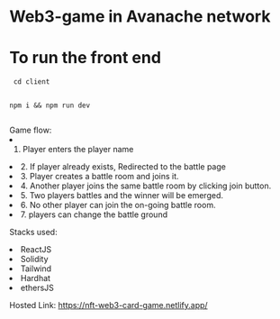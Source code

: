 # Web3-game in Avanache network

<h1>To run the front end </h1>
<code> cd client

</code>

<code>npm i && npm run dev

</code>
Game flow:
<li>
 
1. Player enters the player name
</li>
<li>2. If player already exists, Redirected to the battle page</li>
<li>3. Player creates a battle room and joins it.</li>
<li>4. Another player joins the same battle room by clicking join button.</li>
<li>5. Two players battles and the winner will be emerged.</li>
<li>6. No other player can join the on-going battle room. </li>
<li>7. players can change the battle ground</li>

Stacks used:

<li>ReactJS</li>
<li>Solidity</li>
<li>Tailwind</li>
<li>Hardhat</li>
<li>ethersJS</li>

Hosted Link: 
https://nft-web3-card-game.netlify.app/

